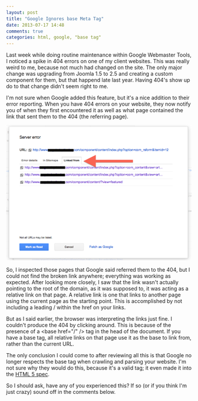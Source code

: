 ```yaml
---
layout: post
title: "Google Ignores base Meta Tag"
date: 2013-07-17 14:48
comments: true
categories: html, google, "base tag"
---
```


Last week while doing routine maintenance within Google Webmaster Tools, I noticed a spike in 404 errors on one of my client websites. This was really weird to me, because not much had changed on the site. The only major change was upgrading from Joomla 1.5 to 2.5 and creating a custom component for them, but that happend late last year. Having 404's show up do to that change didn't seem right to me.

I'm not sure when Google added this feature, but it's a nice addition to their error reporting. When you have 404 errors on your website, they now notify you of when they first encountered it as well as what page contained the link that sent them to the 404 (the referring page).

<img src="/img/google-linked-from.png" />

So, I inspected those pages that Google said referred them to the 404, but I could not find the broken link anywhere; everything was working as expected. After looking more closely, I saw that the link wasn't actually pointing to the root of the domain, as it was supposed to, it was acting as a relative link on that page. A relative link is one that links to another page using the current page as the starting point. This is accomplished by not including a leading / within the href on your links.

But as I said earlier, the browser was interpreting the links just fine. I couldn't produce the 404 by clicking around. This is because of the presence of a &lt;base href="/" /&gt; tag in the head of the  document. If you have a base tag, all relative links on that page use it as the base to link from, rather than the current URL.

The only conclusion I could come to after reviewing all this is that Google no longer respects the base tag when crawling and parsing your website. I'm not sure why they would do this, because it's a valid tag; it even made it into the [HTML 5 spec](http://dev.w3.org/html5/html-author/#the-base-element).

So I should ask, have any of you experienced this? If so (or if you think I'm just crazy) sound off in the comments below.
